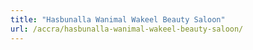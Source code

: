 ```yaml
---
title: "Hasbunalla Wanimal Wakeel Beauty Saloon"
url: /accra/hasbunalla-wanimal-wakeel-beauty-saloon/
---
```

